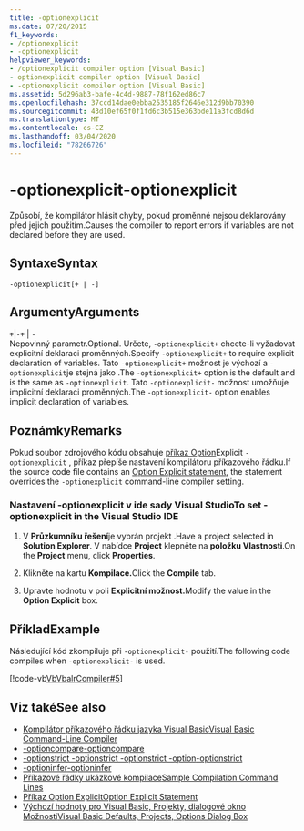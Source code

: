 ```yaml
---
title: -optionexplicit
ms.date: 07/20/2015
f1_keywords:
- /optionexplicit
- -optionexplicit
helpviewer_keywords:
- /optionexplicit compiler option [Visual Basic]
- optionexplicit compiler option [Visual Basic]
- -optionexplicit compiler option [Visual Basic]
ms.assetid: 5d296ab3-bafe-4c4d-9887-78f162ed86c7
ms.openlocfilehash: 37ccd14dae0ebba2535185f2646e312d9bb70390
ms.sourcegitcommit: 43d10ef65f0f1fd6c3b515e363bde11a3fcd8d6d
ms.translationtype: MT
ms.contentlocale: cs-CZ
ms.lasthandoff: 03/04/2020
ms.locfileid: "78266726"
---
```

# <a name="-optionexplicit"></a><span data-ttu-id="15c79-102">-optionexplicit</span><span class="sxs-lookup"><span data-stu-id="15c79-102">-optionexplicit</span></span>
<span data-ttu-id="15c79-103">Způsobí, že kompilátor hlásit chyby, pokud proměnné nejsou deklarovány před jejich použitím.</span><span class="sxs-lookup"><span data-stu-id="15c79-103">Causes the compiler to report errors if variables are not declared before they are used.</span></span>  
  
## <a name="syntax"></a><span data-ttu-id="15c79-104">Syntaxe</span><span class="sxs-lookup"><span data-stu-id="15c79-104">Syntax</span></span>  
  
```console  
-optionexplicit[+ | -]  
```  
  
## <a name="arguments"></a><span data-ttu-id="15c79-105">Argumenty</span><span class="sxs-lookup"><span data-stu-id="15c79-105">Arguments</span></span>  
 <span data-ttu-id="15c79-106">`+`&#124;`-`</span><span class="sxs-lookup"><span data-stu-id="15c79-106">`+` &#124; `-`</span></span>  
 <span data-ttu-id="15c79-107">Nepovinný parametr.</span><span class="sxs-lookup"><span data-stu-id="15c79-107">Optional.</span></span> <span data-ttu-id="15c79-108">Určete, `-optionexplicit+` chcete-li vyžadovat explicitní deklaraci proměnných.</span><span class="sxs-lookup"><span data-stu-id="15c79-108">Specify `-optionexplicit+` to require explicit declaration of variables.</span></span> <span data-ttu-id="15c79-109">Tato `-optionexplicit+` možnost je výchozí a `-optionexplicit`je stejná jako .</span><span class="sxs-lookup"><span data-stu-id="15c79-109">The `-optionexplicit+` option is the default and is the same as `-optionexplicit`.</span></span> <span data-ttu-id="15c79-110">Tato `-optionexplicit-` možnost umožňuje implicitní deklaraci proměnných.</span><span class="sxs-lookup"><span data-stu-id="15c79-110">The `-optionexplicit-` option enables implicit declaration of variables.</span></span>  
  
## <a name="remarks"></a><span data-ttu-id="15c79-111">Poznámky</span><span class="sxs-lookup"><span data-stu-id="15c79-111">Remarks</span></span>  
 <span data-ttu-id="15c79-112">Pokud soubor zdrojového kódu obsahuje [příkaz Option](../../../visual-basic/language-reference/statements/option-explicit-statement.md)Explicit `-optionexplicit` , příkaz přepíše nastavení kompilátoru příkazového řádku.</span><span class="sxs-lookup"><span data-stu-id="15c79-112">If the source code file contains an [Option Explicit statement](../../../visual-basic/language-reference/statements/option-explicit-statement.md), the statement overrides the `-optionexplicit` command-line compiler setting.</span></span>  
  
### <a name="to-set--optionexplicit-in-the-visual-studio-ide"></a><span data-ttu-id="15c79-113">Nastavení -optionexplicit v ide sady Visual Studio</span><span class="sxs-lookup"><span data-stu-id="15c79-113">To set -optionexplicit in the Visual Studio IDE</span></span>  
  
1. <span data-ttu-id="15c79-114">V **Průzkumníku řešení**je vybrán projekt .</span><span class="sxs-lookup"><span data-stu-id="15c79-114">Have a project selected in **Solution Explorer**.</span></span> <span data-ttu-id="15c79-115">V nabídce **Project** klepněte na **položku Vlastnosti**.</span><span class="sxs-lookup"><span data-stu-id="15c79-115">On the **Project** menu, click **Properties**.</span></span>
  
2. <span data-ttu-id="15c79-116">Klikněte na kartu **Kompilace.**</span><span class="sxs-lookup"><span data-stu-id="15c79-116">Click the **Compile** tab.</span></span>  
  
3. <span data-ttu-id="15c79-117">Upravte hodnotu v poli **Explicitní možnost.**</span><span class="sxs-lookup"><span data-stu-id="15c79-117">Modify the value in the **Option Explicit** box.</span></span>  
  
## <a name="example"></a><span data-ttu-id="15c79-118">Příklad</span><span class="sxs-lookup"><span data-stu-id="15c79-118">Example</span></span>  
 <span data-ttu-id="15c79-119">Následující kód zkompiluje při `-optionexplicit-` použití.</span><span class="sxs-lookup"><span data-stu-id="15c79-119">The following code compiles when `-optionexplicit-` is used.</span></span>  
  
 [!code-vb[VbVbalrCompiler#5](~/samples/snippets/visualbasic/VS_Snippets_VBCSharp/VbVbalrCompiler/VB/OptionExplicitOff.vb#5)]  
  
## <a name="see-also"></a><span data-ttu-id="15c79-120">Viz také</span><span class="sxs-lookup"><span data-stu-id="15c79-120">See also</span></span>

- [<span data-ttu-id="15c79-121">Kompilátor příkazového řádku jazyka Visual Basic</span><span class="sxs-lookup"><span data-stu-id="15c79-121">Visual Basic Command-Line Compiler</span></span>](../../../visual-basic/reference/command-line-compiler/index.md)
- [<span data-ttu-id="15c79-122">-optioncompare</span><span class="sxs-lookup"><span data-stu-id="15c79-122">-optioncompare</span></span>](../../../visual-basic/reference/command-line-compiler/optioncompare.md)
- [<span data-ttu-id="15c79-123">-optionstrict -optionstrict -optionstrict -option</span><span class="sxs-lookup"><span data-stu-id="15c79-123">-optionstrict</span></span>](../../../visual-basic/reference/command-line-compiler/optionstrict.md)
- [<span data-ttu-id="15c79-124">-optioninfer</span><span class="sxs-lookup"><span data-stu-id="15c79-124">-optioninfer</span></span>](../../../visual-basic/reference/command-line-compiler/optioninfer.md)
- [<span data-ttu-id="15c79-125">Příkazové řádky ukázkové kompilace</span><span class="sxs-lookup"><span data-stu-id="15c79-125">Sample Compilation Command Lines</span></span>](../../../visual-basic/reference/command-line-compiler/sample-compilation-command-lines.md)
- [<span data-ttu-id="15c79-126">Příkaz Option Explicit</span><span class="sxs-lookup"><span data-stu-id="15c79-126">Option Explicit Statement</span></span>](../../../visual-basic/language-reference/statements/option-explicit-statement.md)
- [<span data-ttu-id="15c79-127">Výchozí hodnoty pro Visual Basic, Projekty, dialogové okno Možnosti</span><span class="sxs-lookup"><span data-stu-id="15c79-127">Visual Basic Defaults, Projects, Options Dialog Box</span></span>](/visualstudio/ide/reference/visual-basic-defaults-projects-options-dialog-box)
